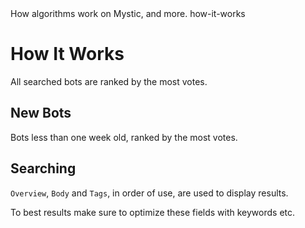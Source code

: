 <title>How It Works</title>
<description>How algorithms work on Mystic, and more.</description>
<url>how-it-works</url>

# How It Works
All searched bots are ranked by the most votes.

## New Bots
Bots less than one week old, ranked by the most votes.

## Searching
`Overview`, `Body` and `Tags`, in order of use, are used to display results.

To best results make sure to optimize these fields with keywords etc.